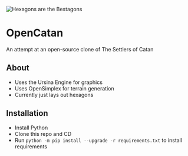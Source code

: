 ![Hexagons are the Bestagons](https://github.com/LyfeOnEdge/OpenCatan/blob/main/Capture.PNG?raw=True)

# OpenCatan
 An attempt at an open-source clone of The Settlers of Catan

## About
 - Uses the Ursina Engine for graphics
 - Uses OpenSimplex for terrain generation
 - Currently just lays out hexagons

## Installation
 - Install Python
 - Clone this repo and CD
 - Run `python -m pip install --upgrade -r requirements.txt` to install requirements